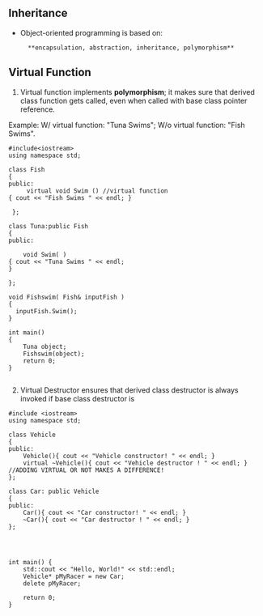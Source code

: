 

## Inheritance ##

- Object-oriented programming is based on:

 		**encapsulation, abstraction, inheritance, polymorphism**



## Virtual Function ##



1. Virtual function implements **polymorphism**;  it makes sure that derived class function gets called, even when called with base class pointer reference.

Example:  W/ virtual function: "Tuna Swims";  W/o virtual function: "Fish Swims".

```
#include<iostream>
using namespace std;

class Fish
{
public: 
     virtual void Swim () //virtual function
{ cout << "Fish Swims " << endl; }

 };

class Tuna:public Fish
{
public:

 	void Swim( ) 
{ cout << "Tuna Swims " << endl;
}

};

void Fishswim( Fish& inputFish )
{
  inputFish.Swim();
}

int main()
{
	Tuna object;
	Fishswim(object); 
	return 0;
}


```

2. Virtual Destructor ensures that derived class destructor is always invoked if base class destructor is

```
#include <iostream>
using namespace std;

class Vehicle
{
public:
    Vehicle(){ cout << "Vehicle constructor! " << endl; }
    virtual ~Vehicle(){ cout << "Vehicle destructor ! " << endl; } //ADDING VIRTUAL OR NOT MAKES A DIFFERENCE!
};

class Car: public Vehicle
{
public:
    Car(){ cout << "Car constructor! " << endl; }
    ~Car(){ cout << "Car destructor ! " << endl; }
};




int main() {
    std::cout << "Hello, World!" << std::endl;
    Vehicle* pMyRacer = new Car;
    delete pMyRacer;

    return 0;
}
```







